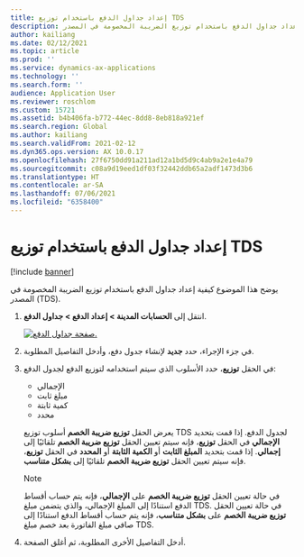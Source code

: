 ```yaml
---
title: إعداد جداول الدفع باستخدام توزيع TDS
description: يوضح هذا الموضوع كيفية إعداد جداول الدفع باستخدام توزيع الضريبة المخصومة في المصدر (TDS).
author: kailiang
ms.date: 02/12/2021
ms.topic: article
ms.prod: ''
ms.service: dynamics-ax-applications
ms.technology: ''
ms.search.form: ''
audience: Application User
ms.reviewer: roschlom
ms.custom: 15721
ms.assetid: b4b406fa-b772-44ec-8dd8-8eb818a921ef
ms.search.region: Global
ms.author: kailiang
ms.search.validFrom: 2021-02-12
ms.dyn365.ops.version: AX 10.0.17
ms.openlocfilehash: 27f6750dd91a211ad12a1bd5d9c4ab9a2e1e4a79
ms.sourcegitcommit: c08a9d19eed1df03f32442ddb65a2adf1473d3b6
ms.translationtype: HT
ms.contentlocale: ar-SA
ms.lasthandoff: 07/06/2021
ms.locfileid: "6358400"
---
```

# <a name="set-up-payment-schedules-with-tds-allocation"></a>إعداد جداول الدفع باستخدام توزيع TDS

[!include [banner](../includes/banner.md)]

يوضح هذا الموضوع كيفية إعداد جداول الدفع باستخدام توزيع الضريبة المخصومة في المصدر (TDS).

1. انتقل إلى **الحسابات المدينة \> إعداد الدفع \> جداول الدفع**.

    [![صفحة جداول الدفع.](./media/apac-ind-TDS-27.png)](./media/apac-ind-TDS-27.png)

2. في جزء الإجراء، حدد **جديد** لإنشاء جدول دفع، وأدخل التفاصيل المطلوبة.
3. في الحقل **توزيع**، حدد الأسلوب الذي سيتم استخدامه لتوزيع الدفع لجدول الدفع:

    - الإجمالي
    - مبلغ ثابت
    - كمية ثابتة
    - محدد

    يعرض الحقل **توزيع ضريبة الخصم** أسلوب توزيع TDS لجدول الدفع. إذا قمت بتحديد **الإجمالي** في الحقل **توزيع**، فإنه سيتم تعيين الحقل **توزيع ضريبة الخصم** تلقائيًا إلى **إجمالي**. إذا قمت بتحديد **المبلغ الثابت** أو **الكمية الثابتة** أو **المحدد** في الحقل **توزيع**، فإنه سيتم تعيين الحقل  **توزيع ضريبة الخصم**  تلقائيًا إلى **بشكل متناسب**.

    > [!NOTE]
    > في حالة تعيين الحقل **توزيع ضريبة الخصم** على **الإجمالي**، فإنه يتم حساب أقساط الدفع استنادًا إلى المبلغ الإجمالي، والذي يتضمن مبلغ TDS. في حالة تعيين الحقل **توزيع ضريبة الخصم** على **بشكل متناسب**، فإنه يتم حساب أقساط الدفع استنادًا إلى صافي مبلغ الفاتورة بعد خصم مبلغ TDS.

4. أدخل التفاصيل الأخرى المطلوبة، ثم أغلق الصفحة.
